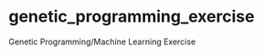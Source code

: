 genetic_programming_exercise
============================

Genetic Programming/Machine Learning Exercise

